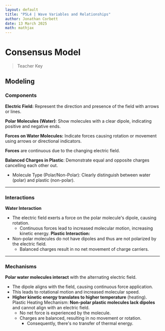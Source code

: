 ```yaml
---
layout: default
title: "P5L4 | Wave Variables and Relationships"
author: Jonathan Corbett
date: 13 March 2025
math: mathjax
---
```

# Consensus Model
>Teacher Key
## Modeling 

### Components

**Electric Field:** Represent the direction and presence of the field with arrows or lines.

**Polar Molecules (Water)**: Show molecules with a clear dipole, indicating positive and negative ends.

**Forces on Water Molecules:** Indicate forces causing rotation or movement using arrows or directional indicators.

**Forces** are continuous due to the changing electric field.

**Balanced Charges in Plastic**: Demonstrate equal and opposite charges cancelling each other out.
- Molecule Type (Polar/Non-Polar): Clearly distinguish between water (polar) and plastic (non-polar).
---

### Interactions
**Water Interaction**
- The electric field exerts a force on the polar molecule's dipole, causing rotation.
  - Continuous forces lead to increased molecular motion, increasing kinetic energy.
**Plastic Interaction:**
- Non-polar molecules do not have dipoles and thus are not polarized by the electric field.
  - Balanced charges result in no net movement of charge carriers.
---

### Mechanisms

**Polar water molecules interact** with the alternating electric field.
  - The dipole aligns with the field, causing continuous force application.
  - This leads to rotational motion and increased molecular speed.
- **Higher kinetic energy translates to higher temperature** (heating).
Plastic Heating Mechanism:
**Non-polar plastic molecules lack dipoles** and cannot align with an electric field.
  - No net force is experienced by the molecule.
  - Charges are balanced, resulting in no movement or rotation.
    - Consequently, there's no transfer of thermal energy.